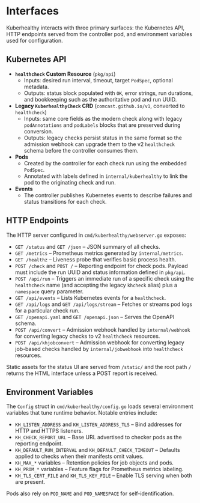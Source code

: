 # Interfaces

Kuberhealthy interacts with three primary surfaces: the Kubernetes API, HTTP
endpoints served from the controller pod, and environment variables used for
configuration.

## Kubernetes API

- **`healthcheck` Custom Resource** (`pkg/api`)
  - Inputs: desired run interval, timeout, target `PodSpec`, optional metadata.
  - Outputs: status block populated with `OK`, error strings, run durations, and
    bookkeeping such as the authoritative pod and run UUID.
- **Legacy `KuberhealthyCheck` CRD** (`comcast.github.io/v1`, converted to
  `healthcheck`)
  - Inputs: same core fields as the modern check along with legacy `podAnnotations`
    and `podLabels` blocks that are preserved during conversion.
  - Outputs: legacy checks persist status in the same format so the admission
    webhook can upgrade them to the v2 `healthcheck` schema before the controller
    consumes them.
- **Pods**
  - Created by the controller for each check run using the embedded `PodSpec`.
  - Annotated with labels defined in `internal/kuberhealthy` to link the pod to
    the originating check and run.
- **Events**
  - The controller publishes Kubernetes events to describe failures and status
    transitions for each check.

## HTTP Endpoints

The HTTP server configured in `cmd/kuberhealthy/webserver.go` exposes:

- `GET /status` and `GET /json` – JSON summary of all checks.
- `GET /metrics` – Prometheus metrics generated by `internal/metrics`.
- `GET /healthz` – Liveness probe that verifies basic process health.
- `POST /check` and `POST /` – Reporting endpoint for check pods. Payload must
  include the run UUID and status information defined in `pkg/api`.
- `POST /api/run` – Triggers an immediate run of a specific check using
  the `healthcheck` name (and accepting the legacy `khcheck` alias) plus a
  `namespace` query parameter.
- `GET /api/events` – Lists Kubernetes events for a `healthcheck`.
- `GET /api/logs` and `GET /api/logs/stream` – Fetches or streams pod logs for a
  particular check run.
- `GET /openapi.yaml` and `GET /openapi.json` – Serves the OpenAPI schema.
- `POST /api/convert` – Admission webhook handled by `internal/webhook` for
  converting legacy checks to v2 `healthcheck` resources.
- `POST /api/khjobconvert` – Admission webhook for converting legacy job-based
  checks handled by `internal/jobwebhook` into `healthcheck` resources.

Static assets for the status UI are served from `/static/` and the root path `/`
returns the HTML interface unless a POST report is received.

## Environment Variables

The `Config` struct in `cmd/kuberhealthy/config.go` loads several environment
variables that tune runtime behavior. Notable entries include:

- `KH_LISTEN_ADDRESS` and `KH_LISTEN_ADDRESS_TLS` – Bind addresses for HTTP and
  HTTPS listeners.
- `KH_CHECK_REPORT_URL` – Base URL advertised to checker pods as the reporting
  endpoint.
- `KH_DEFAULT_RUN_INTERVAL` and `KH_DEFAULT_CHECK_TIMEOUT` – Defaults applied to
  checks when their manifests omit values.
- `KH_MAX_*` variables – Retention policies for job objects and pods.
- `KH_PROM_*` variables – Feature flags for Prometheus metrics labeling.
- `KH_TLS_CERT_FILE` and `KH_TLS_KEY_FILE` – Enable TLS serving when both are
  present.

Pods also rely on `POD_NAME` and `POD_NAMESPACE` for self-identification.
